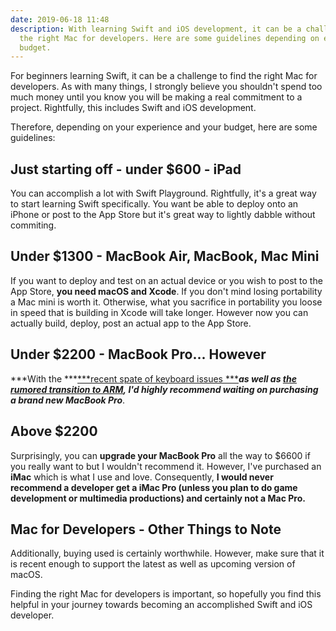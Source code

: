 ```yaml
---
date: 2019-06-18 11:48
description: With learning Swift and iOS development, it can be a challenge to find
  the right Mac for developers. Here are some guidelines depending on experience and
  budget.
---
```

For beginners learning Swift, it can be a challenge to find the right
Mac for developers. As with many things, I strongly believe you
shouldn\'t spend too much money until you know you will be making a real
commitment to a project. Rightfully, this includes Swift and iOS
development.

Therefore, depending on your experience and your budget, here are some
guidelines:

## Just starting off - under \$600 - **iPad**

You can accomplish a lot with Swift Playground. Rightfully, it's a great
way to start learning Swift specifically. You want be able to deploy
onto an iPhone or post to the App Store but it\'s great way to lightly
dabble without commiting.

## Under \$1300 - **MacBook Air, MacBook, Mac Mini**

If you want to deploy and test on an actual device or you wish to post
to the App Store, **you need macOS and Xcode**. If you don't mind losing
portability a Mac mini is worth it. Otherwise, what you sacrifice in
portability you loose in speed that is building in Xcode will take
longer. However now you can actually build, deploy, post an actual app
to the App Store.

## **Under \$2200** - **MacBook Pro**... **However**

***With the ***[***recent spate of keyboard
issues ***](https://www.wsj.com/graphics/apple-still-hasnt-fixed-its-macbook-keyboard-problem/)***as
well as ***[***the rumored transition to
ARM***](https://www.macrumors.com/2019/02/21/apple-custom-arm-based-chips-2020/)***, I'd
highly recommend waiting on purchasing a brand new MacBook Pro***.

## **Above \$2200**

Surprisingly, you can **upgrade your MacBook Pro** all the way to \$6600
if you really want to but I wouldn't recommend it. However, I\'ve
purchased an **iMac** which is what I use and love. Consequently, **I
would never recommend a developer get a iMac Pro (unless you plan to do
game development or multimedia productions) and certainly not a Mac
Pro.**

## Mac for Developers - Other Things to Note

Additionally, buying used is certainly worthwhile. However, make sure
that it is recent enough to support the latest as well as upcoming
version of macOS.

Finding the right Mac for developers is important, so hopefully you find
this helpful in your journey towards becoming an accomplished Swift and
iOS developer.